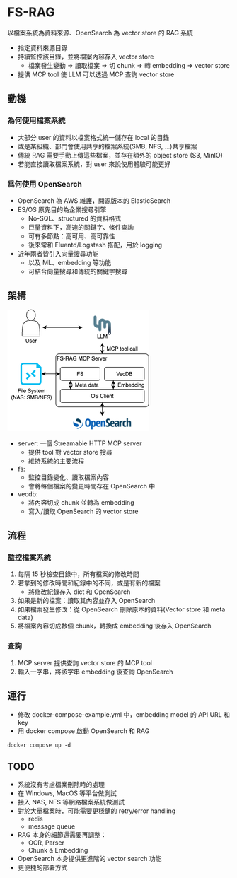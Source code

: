 # FS-RAG

以檔案系統為資料來源、OpenSearch 為 vector store 的 RAG 系統

- 指定資料來源目錄
- 持續監控該目錄，並將檔案內容存入 vector store
  - 檔案發生變動 => 讀取檔案 => 切 chunk => 轉 embedding => vector store
- 提供 MCP tool 使 LLM 可以透過 MCP 查詢 vector store

## 動機

### 為何使用檔案系統

- 大部分 user 的資料以檔案格式統一儲存在 local 的目錄
- 或是某組織、部門會使用共享的檔案系統(SMB, NFS, ...)共享檔案
- 傳統 RAG 需要手動上傳這些檔案，並存在額外的 object store (S3, MinIO)
- 若能直接讀取檔案系統，對 user 來說使用體驗可能更好

### 爲何使用 OpenSearch

- OpenSearch 為 AWS 維護，開源版本的 ElasticSearch
- ES/OS 原先目的為企業搜尋引擎
  - No-SQL、structured 的資料格式
  - 巨量資料下，高速的關鍵字、條件查詢
  - 可有多節點：高可用、高可靠性
  - 後來常和 Fluentd/Logstash 搭配，用於 logging
- 近年兩者皆引入向量搜尋功能
  - 以及 ML、embedding 等功能
  - 可結合向量搜尋和傳統的關鍵字搜尋

## 架構

![](./fsrag.png)

- server: 一個 Streamable HTTP MCP server
  - 提供 tool 對 vector store 搜尋
  - 維持系統的主要流程
- fs:
  - 監控目錄變化、讀取檔案內容
  - 會將每個檔案的變更時間存在 OpenSearch 中
- vecdb:
  - 將內容切成 chunk 並轉為 embedding
  - 寫入/讀取 OpenSearch 的 vector store

## 流程

### 監控檔案系統

1. 每隔 15 秒檢查目錄中，所有檔案的修改時間
2. 若拿到的修改時間和紀錄中的不同，或是有新的檔案
   - 將修改紀錄存入 dict 和 OpenSearch
3. 如果是新的檔案：讀取其內容並存入 OpenSearch
4. 如果檔案發生修改：從 OpenSearch 刪除原本的資料(Vector store 和 meta data)
5. 將檔案內容切成數個 chunk，轉換成 embedding 後存入 OpenSearch

### 查詢

1. MCP server 提供查詢 vector store 的 MCP tool
2. 輸入一字串，將該字串 embedding 後查詢 OpenSearch

## 運行

- 修改 docker-compose-example.yml 中，embedding model 的 API URL 和 key
- 用 docker compose 啟動 OpenSearch 和 RAG

```
docker compose up -d
```

## TODO

- 系統沒有考慮檔案刪除時的處理
- 在 Windows, MacOS 等平台做測試
- 接入 NAS, NFS 等網路檔案系統做測試
- 對於大量檔案時，可能需要更穩健的 retry/error handling
  - redis
  - message queue
- RAG 本身的細節還需要再調整：
  - OCR, Parser
  - Chunk & Embedding
- OpenSearch 本身提供更進階的 vector search 功能
- 更便捷的部署方式
